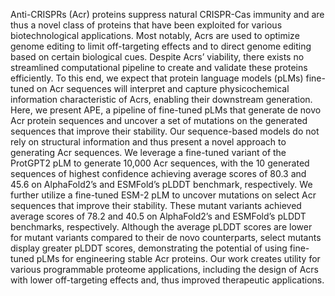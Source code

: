 Anti-CRISPRs (Acr) proteins suppress natural CRISPR-Cas immunity and are thus a novel class of proteins that have been exploited for various biotechnological applications. Most notably, Acrs are used to optimize genome editing to limit off-targeting effects and to direct genome editing based on certain biological cues. Despite Acrs’ viability, there exists no streamlined computational pipeline to create and validate these proteins efficiently. To this end, we expect that protein language models (pLMs) fine-tuned on Acr sequences will interpret and capture physicochemical information characteristic of Acrs, enabling their downstream generation. Here, we present APE, a pipeline of fine-tuned pLMs that generate de novo Acr protein sequences and uncover a set of mutations on the generated sequences that improve their stability. Our sequence-based models do not rely on structural information and thus present a novel approach to generating Acr sequences. We leverage a fine-tuned variant of the ProtGPT2 pLM to generate 10,000 Acr sequences, with the 10 generated sequences of highest confidence achieving average scores of 80.3 and 45.6 on AlphaFold2’s and ESMFold’s pLDDT benchmark, respectively. We further utilize a fine-tuned ESM-2 pLM to uncover mutations on select Acr sequences that improve their stability. These mutant variants achieved average scores of 78.2 and 40.5 on AlphaFold2’s and ESMFold’s pLDDT benchmarks, respectively. Although the average pLDDT scores are lower for mutant variants compared to their de novo counterparts, select mutants display greater pLDDT scores, demonstrating the potential of using fine-tuned pLMs for engineering stable Acr proteins. Our work creates utility for various programmable proteome applications, including the design of Acrs with lower off-targeting effects and, thus improved therapeutic applications.

